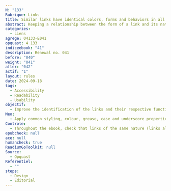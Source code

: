 ```yaml
---
N: "133"
Rubrique: Links
title: Similar links have identical colors, forms and behaviors in all documents
abstract: Keeping a relationship between the form of a link and its nature makes it easier to learn the internal interface to the ebook.
categories:
  - Liens
agrege: O4133-E041
opquast: 4 133
indiceebook: "41"
description: Renewal no. 041
before: "040"
weight: "041"
after: "042"
actif: "1"
layout: rules
date: 2024-09-18
tags:
  - Accessibility
  - Readability
  - Usability
objectif:
  - Improve the identification of the links and their respective functions.
Meo:
  - Apply common styling, colour, grease, case and underscore properties to the same nature set of links.
Controle:
  - Throughout the ebook, check that links of the same nature (links along the text, references to notes, social networks, etc. have visually similar representations throughout the ebook.
epubcheck: null
ace: null
humancheck: true
ReadiumGoToolkit: null
Source:
  - Opquast
Referentiel:
  - ""
steps:
  - Design
  - Editorial
---
```

